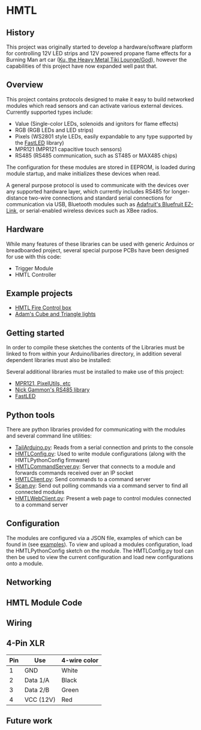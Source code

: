 HMTL
====

## History

This project was originally started to develop a hardware/software platform for controlling 12V LED strips and 12V powered propane flame effects for a Burning Man art car ([Ku, the Heavy Metal Tiki Lounge/God](https://www.facebook.com/KuHMTL)), however the capabilities of this project have now expanded well past that.

## Overview

This project contains protocols designed to make it easy to build networked modules which read sensors and can activate various external devices.  Currently supported types include:

  * Value (Single-color LEDs, solenoids and ignitors for flame effects)
  * RGB (RGB LEDs and LED strips)
  * Pixels (WS2801 style LEDs, easily expandable to any type supported by the [FastLED](https://github.com/FastLED/FastLED) library)
  * MPR121 (MPR121 capacitive touch sensors)
  * RS485 (RS485 communication, such as ST485 or MAX485 chips)

The configuration for these modules are stored in EEPROM, is loaded during module startup, and make initializes these devices when read.

A general purpose protocol is used to communicate with the devices over any supported hardware layer, which currently includes RS485 for longer-distance two-wire connections and standard serial connections for communication via USB, Bluetooth modules such as [Adafruit's Bluefruit EZ-Link](http://www.adafruit.com/product/1588), or serial-enabled wireless devices such as XBee radios.

## Hardware

While many features of these libraries can be used with generic Arduinos or breadboarded project, several special purpose PCBs have been designed for use with this code:

* Trigger Module
* HMTL Controller

## Example projects
* [HMTL Fire Control box](https://github.com/HMTL/HMTL_Fire_Control)
* [Adam's Cube and Triangle lights](https://github.com/aphelps/ObjectLights)

Getting started
---------------

In order to compile these sketches the contents of the Libraries must be linked to from within your Arduino/libaries directory, in addition several dependent libraries must also be installed:

Several additional libraries must be installed to make use of this project:
* [MPR121, PixelUtils, etc](https://github.com/aphelps/ArduinoLibs)
* [Nick Gammon's RS485 library](http://www.gammon.com.au/Arduino/RS485_non_blocking.zip)
* [FastLED](https://github.com/FastLED/FastLED)

Python tools
------------

There are python libraries provided for communicating with the modules and several command line utilities:
* [TailArduino.py](python/TailArduino.py): Reads from a serial connection and prints to the console
* [HMTLConfig.py](python/HMTLConfig.py): Used to write module configurations (along with the HMTLPythonConfig firmware)
* [HMTLCommandServer.py](python/HMTLCommandServer.py): Server that connects to a module and forwards commands received over an IP socket
* [HMTLClient.py](python/HMTLClient.py): Send commands to a command server
* [Scan.py](python/Scan.py): Send out polling commands via a command server to find all connected modules
* [HMTLWebClient.py](python/HMTLWebClient.py): Present a web page to control modules connected to a command server

Configuration
-------------

The modules are configured via a JSON file, examples of which can be found in (see [examples](python/configs)).  To view and upload a modules configuration, load the HMTLPythonConfig sketch on the module.  The HMTLConfig.py tool can then be used to view the current configuration and load new configurations onto a module.

Networking
----------

HMTL Module Code
----------------

Wiring
------

## 4-Pin XLR

Pin | Use      | 4-wire color
--- | -------- | -------
1   | GND      | White
2   | Data 1/A | Black
3   | Data 2/B | Green
4   | VCC (12V)| Red    

Future work
-----------
